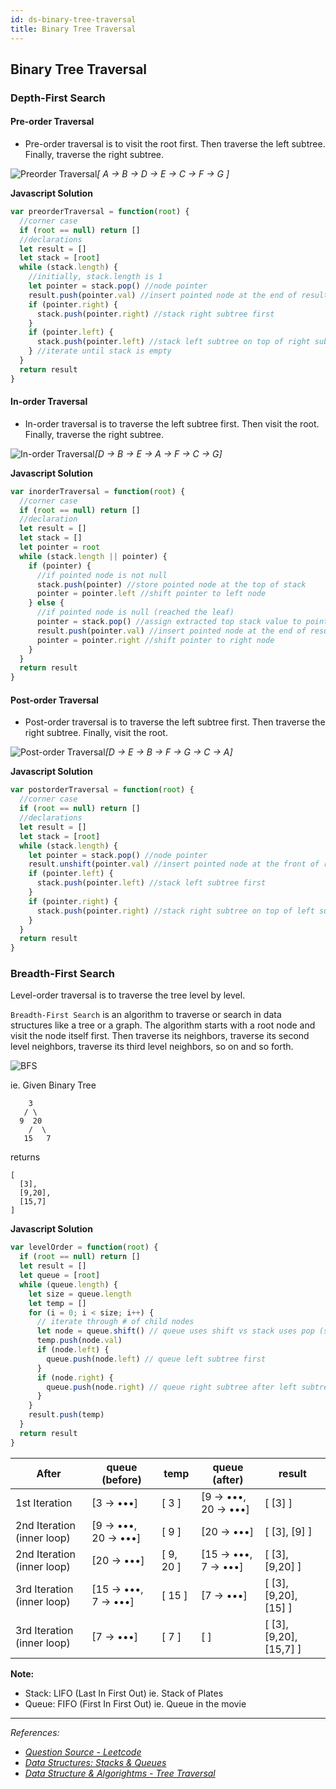 ```yaml
---
id: ds-binary-tree-traversal
title: Binary Tree Traversal
---
```

## Binary Tree Traversal

### Depth-First Search

#### Pre-order Traversal

- Pre-order traversal is to visit the root first.
  Then traverse the left subtree.
  Finally, traverse the right subtree.

![Preorder Traversal](/img/preorder_traversal.jpg)*[ A → B → D → E → C → F → G ]*

**Javascript Solution**

```javascript
var preorderTraversal = function(root) {
  //corner case
  if (root == null) return []
  //declarations
  let result = []
  let stack = [root]
  while (stack.length) {
    //initially, stack.length is 1
    let pointer = stack.pop() //node pointer
    result.push(pointer.val) //insert pointed node at the end of result
    if (pointer.right) {
      stack.push(pointer.right) //stack right subtree first
    }
    if (pointer.left) {
      stack.push(pointer.left) //stack left subtree on top of right subtree
    } //iterate until stack is empty
  }
  return result
}
```

#### In-order Traversal

- In-order traversal is to traverse the left subtree first.
  Then visit the root.
  Finally, traverse the right subtree.

![In-order Traversal](/img/inorder_traversal.jpg)*[D → B → E → A → F → C → G]*

**Javascript Solution**

```javascript
var inorderTraversal = function(root) {
  //corner case
  if (root == null) return []
  //declaration
  let result = []
  let stack = []
  let pointer = root
  while (stack.length || pointer) {
    if (pointer) {
      //if pointed node is not null
      stack.push(pointer) //store pointed node at the top of stack
      pointer = pointer.left //shift pointer to left node
    } else {
      //if pointed node is null (reached the leaf)
      pointer = stack.pop() //assign extracted top stack value to pointer
      result.push(pointer.val) //insert pointed node at the end of result
      pointer = pointer.right //shift pointer to right node
    }
  }
  return result
}
```

#### Post-order Traversal

- Post-order traversal is to traverse the left subtree first.
  Then traverse the right subtree.
  Finally, visit the root.

![Post-order Traversal](/img/postorder_traversal.jpg)*[D → E → B → F → G → C → A]*

**Javascript Solution**

```javascript
var postorderTraversal = function(root) {
  //corner case
  if (root == null) return []
  //declarations
  let result = []
  let stack = [root]
  while (stack.length) {
    let pointer = stack.pop() //node pointer
    result.unshift(pointer.val) //insert pointed node at the front of result
    if (pointer.left) {
      stack.push(pointer.left) //stack left subtree first
    }
    if (pointer.right) {
      stack.push(pointer.right) //stack right subtree on top of left subtree
    }
  }
  return result
}
```

### Breadth-First Search

Level-order traversal is to traverse the tree level by level.

`Breadth-First Search` is an algorithm to traverse or search in data structures like a tree or a graph. The algorithm starts with a root node and visit the node itself first. Then traverse its neighbors, traverse its second level neighbors, traverse its third level neighbors, so on and so forth.

![BFS](/img/bfs.png)

ie. Given Binary Tree

```
    3
   / \
  9  20
    /  \
   15   7
```

returns

```
[
  [3],
  [9,20],
  [15,7]
]
```

**Javascript Solution**

```javascript
var levelOrder = function(root) {
  if (root == null) return []
  let result = []
  let queue = [root]
  while (queue.length) {
    let size = queue.length
    let temp = []
    for (i = 0; i < size; i++) {
      // iterate through # of child nodes
      let node = queue.shift() // queue uses shift vs stack uses pop (see Note)
      temp.push(node.val)
      if (node.left) {
        queue.push(node.left) // queue left subtree first
      }
      if (node.right) {
        queue.push(node.right) // queue right subtree after left subtree
      }
    }
    result.push(temp)
  }
  return result
}
```

| After                      | queue (before)      | temp      | queue (after)       | result                  |
| -------------------------- | ------------------- | --------- | ------------------- | ----------------------- |
| 1st Iteration              | [3 → •••]           | [ 3 ]     | [9 → •••, 20 → •••] | [ [3] ]                 |
| 2nd Iteration (inner loop) | [9 → •••, 20 → •••] | [ 9 ]     | [20 → •••]          | [ [3], [9] ]            |
| 2nd Iteration (inner loop) | [20 → •••]          | [ 9, 20 ] | [15 → •••, 7 → •••] | [ [3], [9,20] ]         |
| 3rd Iteration (inner loop) | [15 → •••, 7 → •••] | [ 15 ]    | [7 → •••]           | [ [3], [9,20], [15] ]   |
| 3rd Iteration (inner loop) | [7 → •••]           | [ 7 ]     | [ ]                 | [ [3], [9,20], [15,7] ] |

**Note:**

- Stack: LIFO (Last In First Out) ie. Stack of Plates
- Queue: FIFO (First In First Out) ie. Queue in the movie

---

_References:_

- _[Question Source - Leetcode](https://leetcode.com/explore/learn/card/data-structure-tree/134/traverse-a-tree/)_
- _[Data Structures: Stacks & Queues](https://www.youtube.com/watch?v=wjI1WNcIntg)_
- _[Data Structure & Algorightms - Tree Traversal](https://www.tutorialspoint.com/data_structures_algorithms/tree_traversal.htm)_